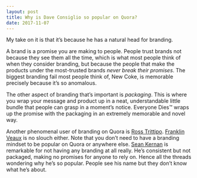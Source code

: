 ```yaml
---
layout: post
title: Why is Dave Consiglio so popular on Quora?
date: 2017-11-07
---
```


<p>My take on it is that it’s because he has a natural head for branding.</p><p>A brand is a promise you are making to people. People trust brands not because they see them all the time, which is what most people think of when they consider branding, but because the people that make the products under the most-trusted brands <i>never break their promises</i>. The biggest branding fail most people think of, New Coke, is memorable precisely because it’s so anomalous.</p><p>The other aspect of branding that’s important is <i>packaging</i>. This is where you wrap your message and product up in a neat, understandable little bundle that people can grasp in a moment’s notice. Everyone Dies™ wraps up the promise with the packaging in an extremely memorable and novel way.</p><p>Another phenomenal user of branding on Quora is <a href="/profile/Ross-Trittipo">Ross Trittipo</a>. <a href="/profile/Franklin-Veaux">Franklin Veaux</a> is no slouch either. Note that you don’t need to have a branding mindset to be popular on Quora or anywhere else. <a href="/profile/Sean-Kernan">Sean Kernan</a> is remarkable for not having any branding at all really. He’s consistent but not packaged, making no promises for anyone to rely on. Hence all the threads wondering why he’s so popular. People see his name but they don’t know what he’s about.</p>
